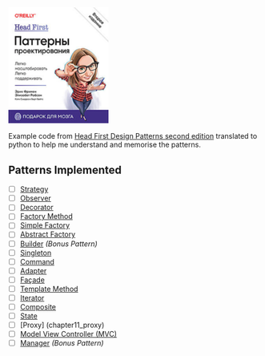 
<img alt="Head First Design Patterns Second Edition" src="images\HeadFirstDesignPatterns.jpg" width="200"/>

Example code from [Head First Design Patterns second edition](https://www.piter.com/collection/all/product/head-first-patterny-proektirovaniya-2-e-izdanie) translated to python to help me understand and memorise the patterns.

## Patterns Implemented

- [ ] [Strategy](chapter01_strategy)
- [ ] [Observer](chapter02_observer)
- [ ] [Decorator](chapter03_decorator)
- [ ] [Factory Method](chapter04_factory)
- [ ] [Simple Factory](chapter04_factory)
- [ ] [Abstract Factory](chapter04_factory)
- [ ] [Builder](chapter04_factory#builder-%EF%B8%8F%EF%B8%8F) _(Bonus Pattern)_
- [ ] [Singleton](chapter05_singleton)
- [ ] [Command](chapter06_command)
- [ ] [Adapter](chapter07_adapter_facade)
- [ ] [Façade](chapter07_adapter_facade)
- [ ] [Template Method](chapter08_template)
- [ ] [Iterator](chapter09_iterator_composite)
- [ ] [Composite](chapter09_iterator_composite)
- [ ] [State](chapter10_state)
- [ ] [Proxy] (chapter11_proxy)
- [ ] [Model View Controller (MVC)](chapter12_compound)
- [ ] [Manager](chapter14_leftover) _(Bonus Pattern)_
